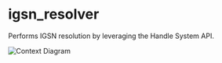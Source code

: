 # igsn_resolver

Performs IGSN resolution by leveraging the Handle System API.

![Context Diagram](https://www.plantuml.com/plantuml/proxy?src=https://raw.githubusercontent.com/datadavev/igsn_resolver/main/UML/context.puml)

